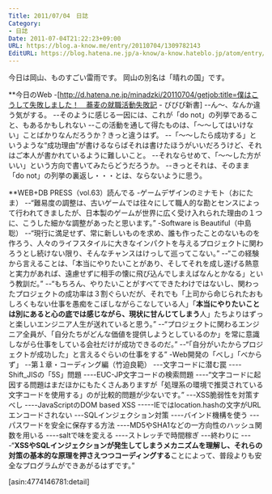 ```yaml
---
Title: 2011/07/04　日誌
Category:
- 日誌
Date: 2011-07-04T21:22:23+09:00
URL: https://blog.a-know.me/entry/20110704/1309782143
EditURL: https://blog.hatena.ne.jp/a-know/a-know.hateblo.jp/atom/entry/12921228815727979570
---
```


今日は岡山、ものすごい雷雨です。
岡山の別名は「晴れの国」です。



**今日のWeb
-[http://d.hatena.ne.jp/minadzki/20110704/getjob:title=僕はこうして失敗しました！　蕎麦の就職活動失敗記 - びびび新書]
--ん〜、なんか違う気がする。
--そのように感じる一因には、これが「do not」の列挙であること、もあるかもしれない
--この活動を通して得たものは、「〜〜してはいけない」ことばかりなんだろうか？きっと違うはず。
--「〜〜したら成功する」というような“成功理由”が書けるならばそれは書けたほうがいいだろうけど、それはご本人が書かれているように難しいこと。
--それならせめて、「〜〜した方がいい」という方向で書いてみたらどうだろうか。
--きっとそれは、そのまま「do not」の列挙の裏返し・・・とは、ならないように思う。



**WEB+DB PRESS（vol.63）読んでる
-ゲームデザインのミナモト（おにたま）
--“難易度の調整は、古いゲームでは往々にして職人的な勘とセンスによって行われてきましたが、日本製のゲームが世界に広く受け入れられた理由の１つに、こうした細かな調整があったと思います。”
-Software is Beautiful（中島聡）
--“現行に満足せず、常に新しいものを求め、誰も作ったことのないものを作ろう、人々のライフスタイルに大きなインパクトを与えるプロジェクトに関わろうとし続けない限り、そんなチャンスはけっして巡ってこない。”
--“この経験から言えることは、「本当にやりたいことがあり、そしてそれを成し遂げる熱意と実力があれば、遠慮せずに相手の懐に飛び込んでしまえばなんとかなる」という教訓だ。”
--“もちろん、やりたいことがすべてできたわけではないし、関わったプロジェクトの成功率は３割ぐらいだが、それでも「上司から命じられたおもしろくもない仕事を愚痴をこぼしながらこなしている人」「<span class="deco" style="font-weight:bold;">本当にやりたいことは別にあると心の底では感じながら、現状に甘んじてしまう</span>人」たちよりはずっと楽しいエンジニア人生が送れていると思う。”
--“プロジェクトに関わるエンジニア全員が、「自分たちがどんな価値を提供しようとしているのか」を常に意識しながら仕事をしている会社だけが成功できるのだ。”
--“「自分がいたからプロジェクトが成功した」と言えるぐらいの仕事をする”
-Web開発の「べし」「べからず」
--第１章・コーディング編（竹迫良範）
---文字コードに潜む罠
----Shift_JISの「5S」問題
----EUC-JP文字コードの検索問題
----“文字コードに起因する問題はまだほかにもたくさんありますが「処理系の環境で推奨されている文字コードを使用する」のが比較的問題が少ないです。”
---XSS脆弱性を対策すべし
----JavaScriptのDOM based XSS
-----IEではlocation.hashの文字がURLエンコードされない
---SQLインジェクション対策
----バインド機構を使う
---パスワードを安全に保存する方法
----MD5やSHA1などの一方向性のハッシュ関数を用いる
----saltで味を変える
----ストレッチで時間稼ぎ
---終わりに
----“<span class="deco" style="font-weight:bold;">XSSやSQLインジェクションが発生してしまうメカニズムを理解し、それらの対策の基本的な原理を押さえつつコーディングする</span>ことによって、普段よりも安全なプログラムができあがるはずです。”



[asin:4774146781:detail]


<script src="https://moshi-moshi.moshimo.works/moshimoshi/a_know_blog/20110704-1309782143?title=2011/07/04%E3%80%80%E6%97%A5%E8%AA%8C"></script>
